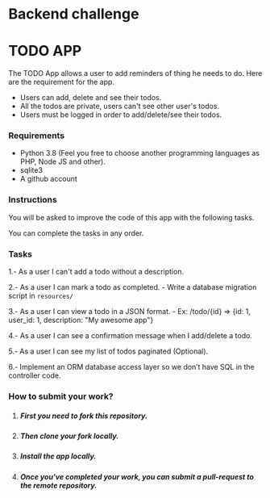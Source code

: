 # Backend challenge

# TODO APP

The TODO App allows a user to add reminders of thing he needs to do. Here are the requirement for the app.

- Users can add, delete and see their todos.
- All the todos are private, users can't see other user's todos.
- Users must be logged in order to add/delete/see their todos.

### Requirements
- Python 3.8 (Feel you free to choose another programming languages as PHP, Node JS and other).
- sqlite3
- A github account

### Instructions

You will be asked to improve the code of this app with the following tasks.

You can complete the tasks in any order.

### Tasks
1.- As a user I can't add a todo without a description.

2.- As a user I can mark a todo as completed.
    - Write a database migration script in `resources/`

3.- As a user I can view a todo in a JSON format.
    - Ex: /todo/{id} => {id: 1, user_id: 1, description: "My awesome app"}

4.- As a user I can see a confirmation message when I add/delete a todo.

5.- As a user I can see my list of todos paginated (Optional).

6.-  Implement an ORM database access layer so we don’t have SQL in the controller code.

### How to submit your work?

1. ##### First you need to fork this repository.

2. ##### Then clone your fork locally.

3. ##### Install the app locally.

4. ##### Once you've completed your work, you can submit a pull-request to the remote repository.